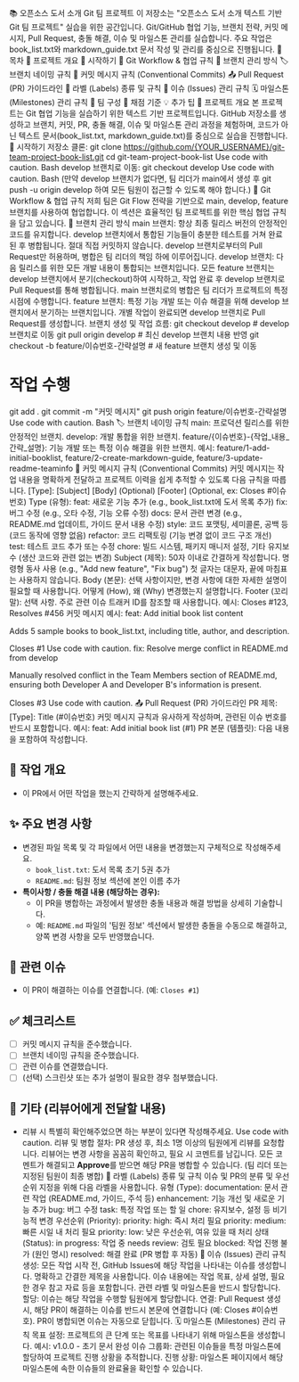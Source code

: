 📚 오픈소스 도서 소개 Git 팀 프로젝트
이 저장소는 "오픈소스 도서 소개 텍스트 기반 Git 팀 프로젝트" 실습을 위한 공간입니다. Git/GitHub 협업 기능, 브랜치 전략, 커밋 메시지, Pull Request, 충돌 해결, 이슈 및 마일스톤 관리를 실습합니다. 주요 작업은 book_list.txt와 markdown_guide.txt 문서 작성 및 관리를 중심으로 진행됩니다.
📖 목차
🚀 프로젝트 개요
🚀 시작하기
🤝 Git Workflow & 협업 규칙
🌿 브랜치 관리 방식
🏷️ 브랜치 네이밍 규칙
📝 커밋 메시지 규칙 (Conventional Commits)
📤 Pull Request (PR) 가이드라인
🔖 라벨 (Labels) 종류 및 규칙
🐞 이슈 (Issues) 관리 규칙
🗓️ 마일스톤 (Milestones) 관리 규칙
👥 팀 구성
💯 채점 기준
💡 추가 팁
🚀 프로젝트 개요
본 프로젝트는 Git 협업 기능을 실습하기 위한 텍스트 기반 프로젝트입니다. GitHub 저장소를 생성하고 브랜치, 커밋, PR, 충돌 해결, 이슈 및 마일스톤 관리 과정을 체험하며, 코드가 아닌 텍스트 문서(book_list.txt, markdown_guide.txt)를 중심으로 실습을 진행합니다.
🚀 시작하기
저장소 클론:
git clone https://github.com/{YOUR_USERNAME}/git-team-project-book-list.git
cd git-team-project-book-list
Use code with caution.
Bash
develop 브랜치로 이동:
git checkout develop
Use code with caution.
Bash
(만약 develop 브랜치가 없다면, 팀 리더가 main에서 생성 후 git push -u origin develop 하여 모든 팀원이 접근할 수 있도록 해야 합니다.)
🤝 Git Workflow & 협업 규칙
저희 팀은 Git Flow 전략을 기반으로 main, develop, feature 브랜치를 사용하여 협업합니다. 이 섹션은 효율적인 팀 프로젝트를 위한 핵심 협업 규칙을 담고 있습니다.
🌿 브랜치 관리 방식
main 브랜치:
항상 최종 릴리스 버전의 안정적인 코드를 유지합니다.
develop 브랜치에서 통합된 기능들이 충분한 테스트를 거쳐 완료된 후 병합됩니다.
절대 직접 커밋하지 않습니다. develop 브랜치로부터의 Pull Request만 허용하며, 병합은 팀 리더의 책임 하에 이루어집니다.
develop 브랜치:
다음 릴리스를 위한 모든 개발 내용이 통합되는 브랜치입니다.
모든 feature 브랜치는 develop 브랜치에서 분기(checkout)하여 시작하고, 작업 완료 후 develop 브랜치로 Pull Request를 통해 병합됩니다.
main 브랜치로의 병합은 팀 리더가 프로젝트의 특정 시점에 수행합니다.
feature 브랜치:
특정 기능 개발 또는 이슈 해결을 위해 develop 브랜치에서 분기하는 브랜치입니다.
개별 작업이 완료되면 develop 브랜치로 Pull Request를 생성합니다.
브랜치 생성 및 작업 흐름:
git checkout develop            # develop 브랜치로 이동
git pull origin develop         # 최신 develop 브랜치 내용 반영
git checkout -b feature/이슈번호-간략설명 # 새 feature 브랜치 생성 및 이동
# 작업 수행
git add .
git commit -m "커밋 메시지"
git push origin feature/이슈번호-간략설명
Use code with caution.
Bash
🏷️ 브랜치 네이밍 규칙
main: 프로덕션 릴리스를 위한 안정적인 브랜치.
develop: 개발 통합을 위한 브랜치.
feature/{이슈번호}-{작업_내용_간략_설명}: 기능 개발 또는 특정 이슈 해결을 위한 브랜치.
예시: feature/1-add-initial-booklist, feature/2-create-markdown-guide, feature/3-update-readme-teaminfo
📝 커밋 메시지 규칙 (Conventional Commits)
커밋 메시지는 작업 내용을 명확하게 전달하고 프로젝트 이력을 쉽게 추적할 수 있도록 다음 규칙을 따릅니다.
[Type]: [Subject]
[Body] (Optional)
[Footer] (Optional, ex: Closes #이슈번호)
Type (유형):
feat: 새로운 기능 추가 (e.g., book_list.txt에 도서 목록 추가)
fix: 버그 수정 (e.g., 오타 수정, 기능 오류 수정)
docs: 문서 관련 변경 (e.g., README.md 업데이트, 가이드 문서 내용 수정)
style: 코드 포맷팅, 세미콜론, 공백 등 (코드 동작에 영향 없음)
refactor: 코드 리팩토링 (기능 변경 없이 코드 구조 개선)
test: 테스트 코드 추가 또는 수정
chore: 빌드 시스템, 패키지 매니저 설정, 기타 유지보수 (생산 코드와 관련 없는 변경)
Subject (제목):
50자 이내로 간결하게 작성합니다.
명령형 동사 사용 (e.g., "Add new feature", "Fix bug")
첫 글자는 대문자, 끝에 마침표는 사용하지 않습니다.
Body (본문):
선택 사항이지만, 변경 사항에 대한 자세한 설명이 필요할 때 사용합니다.
어떻게 (How), 왜 (Why) 변경했는지 설명합니다.
Footer (꼬리말):
선택 사항. 주로 관련 이슈 트래커 ID를 참조할 때 사용합니다.
예시: Closes #123, Resolves #456
커밋 메시지 예시:
feat: Add initial book list content

Adds 5 sample books to book_list.txt, including title, author, and description.

Closes #1
Use code with caution.
fix: Resolve merge conflict in README.md from develop

Manually resolved conflict in the Team Members section of README.md,
ensuring both Developer A and Developer B's information is present.

Closes #3
Use code with caution.
📤 Pull Request (PR) 가이드라인
PR 제목: [Type]: Title (#이슈번호)
커밋 메시지 규칙과 유사하게 작성하며, 관련된 이슈 번호를 반드시 포함합니다.
예시: feat: Add initial book list (#1)
PR 본문 (템플릿): 다음 내용을 포함하여 작성합니다.
## 🚀 작업 개요

*   이 PR에서 어떤 작업을 했는지 간략하게 설명해주세요.

## ✨ 주요 변경 사항

*   변경된 파일 목록 및 각 파일에서 어떤 내용을 변경했는지 구체적으로 작성해주세요.
    *   `book_list.txt`: 도서 목록 초기 5권 추가
    *   `README.md`: 팀원 정보 섹션에 본인 이름 추가
*   **특이사항 / 충돌 해결 내용 (해당하는 경우):**
    *   이 PR을 병합하는 과정에서 발생한 충돌 내용과 해결 방법을 상세히 기술합니다.
    *   예: `README.md` 파일의 '팀원 정보' 섹션에서 발생한 충돌을 수동으로 해결하고, 양쪽 변경 사항을 모두 반영했습니다.

## 🔗 관련 이슈

*   이 PR이 해결하는 이슈를 연결합니다. (예: `Closes #1`)

## ✅ 체크리스트

*   [ ]  커밋 메시지 규칙을 준수했습니다.
*   [ ]  브랜치 네이밍 규칙을 준수했습니다.
*   [ ]  관련 이슈를 연결했습니다.
*   [ ]  (선택) 스크린샷 또는 추가 설명이 필요한 경우 첨부했습니다.

## 💬 기타 (리뷰어에게 전달할 내용)

*   리뷰 시 특별히 확인해주었으면 하는 부분이 있다면 작성해주세요.
Use code with caution.
리뷰 및 병합 절차:
PR 생성 후, 최소 1명 이상의 팀원에게 리뷰를 요청합니다.
리뷰어는 변경 사항을 꼼꼼히 확인하고, 필요 시 코멘트를 남깁니다.
모든 코멘트가 해결되고 **Approve**를 받으면 해당 PR을 병합할 수 있습니다. (팀 리더 또는 지정된 팀원이 최종 병합)
🔖 라벨 (Labels) 종류 및 규칙
이슈 및 PR의 분류 및 우선순위 지정을 위해 다음 라벨을 사용합니다.
유형 (Type):
documentation: 문서 관련 작업 (README.md, 가이드, 주석 등)
enhancement: 기능 개선 및 새로운 기능 추가
bug: 버그 수정
task: 특정 작업 또는 할 일
chore: 유지보수, 설정 등 비기능적 변경
우선순위 (Priority):
priority: high: 즉시 처리 필요
priority: medium: 빠른 시일 내 처리 필요
priority: low: 낮은 우선순위, 여유 있을 때 처리
상태 (Status):
in progress: 작업 중
needs review: 검토 필요
blocked: 작업 진행 불가 (원인 명시)
resolved: 해결 완료 (PR 병합 후 자동)
🐞 이슈 (Issues) 관리 규칙
생성: 모든 작업 시작 전, GitHub Issues에 해당 작업을 나타내는 이슈를 생성합니다.
명확하고 간결한 제목을 사용합니다.
이슈 내용에는 작업 목표, 상세 설명, 필요한 경우 참고 자료 등을 포함합니다.
관련 라벨 및 마일스톤을 반드시 할당합니다.
할당: 이슈는 해당 작업을 수행할 팀원에게 할당합니다.
연결: Pull Request 생성 시, 해당 PR이 해결하는 이슈를 반드시 본문에 연결합니다 (예: Closes #이슈번호). PR이 병합되면 이슈는 자동으로 닫힙니다.
🗓️ 마일스톤 (Milestones) 관리 규칙
목표 설정: 프로젝트의 큰 단계 또는 목표를 나타내기 위해 마일스톤을 생성합니다.
예시: v1.0.0 - 초기 문서 완성
이슈 그룹화: 관련된 이슈들을 특정 마일스톤에 할당하여 프로젝트 진행 상황을 추적합니다.
진행 상황: 마일스톤 페이지에서 해당 마일스톤에 속한 이슈들의 완료율을 확인할 수 있습니다.
